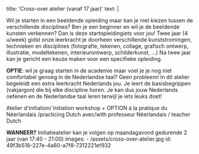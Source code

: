 title: 'Cross-over atelier (vanaf 17 jaar)'
text: |
  <p>Wil je starten in een beeldende opleiding maar kan je niet kiezen tussen de verschillende disciplines? Ben je een beginner en wil je de beeldende kunsten verkennen? Dan is deze startopleidingiets voor jou! Twee jaar (4 u/week) gidst onze leerkracht je doorheen verschillende kunststromingen, technieken en disciplines (fotografie, tekenen, collage, grafisch ontwerp, illustratie, modeltekenen, interieurontwerp, schilderkunst, ...) Na twee jaar kan je gericht een keuze maken voor een specifieke opleiding.
  </p>
  <p><strong>OPTIE</strong>: wil je graag starten in de academie maar voel je je nog niet comfortabel genoeg in de Nederlandse taal? Geen probleem! In dit atelier begeleidt een extra leerkracht Nederlands jou. Je leert de basisbegrippen (vakjargon) die bij elke discipline horen. Je kan dus jouw Nederlands oefenen en de Nederlandse taal leren terwijl je iets leuks doet!
  </p>
  <p>Atelier d'initiation/ Initiation workshop + OPTION  à la pratique du Néerlandais /practicing Dutch avec/with professeur Néerlandais / teacher Dutch
  </p><strong>WANNEER?</strong> Initiatieatelier kan je volgen op maandagavond gedurende 2 jaar (van 17:40 - 21:00)
images:
  - /assets/cross-over-atelier.jpg
id: 49f3b518-227e-4a60-a7f8-7312221ef932
